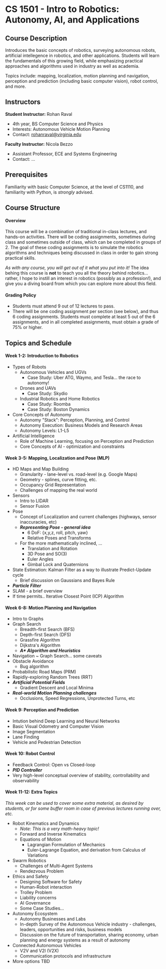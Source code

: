 # **CS 1501 - Intro to Robotics: Autonomy, AI, and Applications**

## **Course Description**
Introduces the basic concepts of robotics, surveying autonomous robots, artificial intellegence in robotics, and other applications. Students will learn the fundamentals of this growing field, while emphasizing practical approaches and algorithms used in industry as well as academia. 

Topics include: mapping, localization, motion planning and navigation, perception and prediction (including basic computer vision), robot control, and more.

## **Instructors**
**Student Instructor:** Rohan Raval
* 4th year, BS Computer Science and Physics
* Interests: Autonomous Vehicle Motion Planning
* Contact: rohanraval@virginia.edu

**Faculty Instructor:** Nicola Bezzo
* Assistant Professor, ECE and Systems Engineering
* Contact: ...

## **Prerequisites** ##
Familiarity with basic Computer Science, at the level of CS1110, and familiarity with Python, is _strongly_ advised.

## **Course Structure** ##

#### Overview
This course will be a combination of traditional in-class lectures, and hands-on activities. There will be coding assignments, sometimes during class and sometimes outside of class, which can be completed in groups of 2. The goal of these coding assignments is to simulate the robotics algorithms and techniques being discussed in class in order to gain strong practical skills. 

_As with any course, you will get out of it what you put into it!_ The idea behing this course is __not__ to teach you all the theory behind robotics... rather, I hope to instill an interest in robotics (possibly as a profession!), and give you a diving board from which you can explore more about this field.

#### Grading Policy
- Students must attend 9 out of 12 lectures to pass.
- There will be one coding assignment per section (see below), and thus 6 coding assignments. Students must complete at least 5 out of the 6 assignments, and in all completed assignments, must obtain a grade of 75% or higher.

## **Topics and Schedule**

#### Week 1-2: Introduction to Robotics
- Types of Robots
    - Autonomous Vehicles and UGVs
        - Case Study: Uber ATG, Waymo, and Tesla... the race to autonomy!
    - Drones and UAVs
        - Case Study: Skydio
    - Industrial Robotics and Home Robotics
        - Case Study: Roomba
        - Case Study: Boston Dynamics
- Core Concepts of Autonomy
    - Autonomy "Stack": Perception, Planning, and Control
    - Autonomy Execution: Business Models and Research Areas
    - Autonomy Levels: L1-L5
- Artificial Intelligence
    - Role of Machine Learning, focusing on Perception and Prediction
    - Core Concepts of AI - optimization and constraints

#### Week 3-5: Mapping, Localization and Pose (MLP)
- HD Maps and Map Building
    - Granularity - lane-level vs. road-level (e.g. Google Maps)
    - Geometry - splines, curve fitting, etc.
    - Occupancy Grid Representation
    - Challenges of mapping the real world
- Sensors
    - Intro to LIDAR
    - Sensor Fusion
- Pose
    - Concept of Localization and current challenges (highways, sensor inaccuracies, etc)
    - ___Representing Pose - general idea___
        - 6 DoF: {x,y,z, roll, pitch, yaw}
        - Relative Poses and Transforms
    - For the more mathematically inclined, ...
        - Translation and Rotation
        - 3D Pose and SO(3)
        - Euler Angles
        - Gimbal Lock and Quaternions
- State Estimation: Kalman Filter as a way to illustrate Predict-Update cycle
    - Brief discussion on Gaussians and Bayes Rule
- ___Particle Filter___
- SLAM - a brief overview
- If time permits.. Iterative Closest Point (ICP) Algorithm

#### Week 6-8: Motion Planning and Navigation
- Intro to Graphs
- Graph Search
    - Breadth-first Search (BFS)
    - Depth-first Search (DFS)
    - Grassfire Algorithm
    - Dijkstra's Algorithm
    - ___A* Algorithm and Heuristics___
- Navigation ~ Graph Search... some caveats
- Obstacle Avoidance
    - Bug algorithm
- Probabilistic Road Maps (PRM)
- Rapidly-exploring Random Trees (RRT)
- ___Artificial Potential Fields___
    - Gradient Descent and Local Minima
- ___Real-world Motion Planning challenges___
    - Occlusions, Speed Regressions, Unprotected Turns, etc

#### Week 9: Perception and Prediction
- Intution behind Deep Learning and Neural Networks
- Basic Visual Odometry and Computer Vision
- Image Segmentation
- Lane Finding
- Vehicle and Pedestrian Detection

#### Week 10: Robot Control
- Feedback Control: Open vs Closed-loop
- ___PID Controller___
- Very high-level conceptual overview of stability, controllability and observability

#### Week 11-12: Extra Topics
_This week can be used to cover some extra material, as desired by students, or for some buffer room in case of previous lectures running over, etc._
- Robot Kinematics and Dynamics
    - _Note: This is a very math-heavy topic!_
    - Forward and Inverse Kinematics
    - Equations of Motion
        - Lagrangian Formulation of Mechanics
        - Euler-Lagrange Equation, and derivation from Calculus of Variations
- Swarm Robotics
    - Challenges of Multi-Agent Systems
    - Rendezvous Problem
- Ethics and Safety
    - Designing Software for Safety
    - Human-Robot interaction
    - Trolley Problem
    - Liability concerns
    - AI Governance
    - Some Case Studies...
- Autonomy Ecosystem
    - Autonomy Businesses and Labs
    - In-depth Survey of the Autonomous Vehicle industry - challenges, leaders, opportunities and risks, business models
    - Discussion on the future of transportation, sharing economy, urban planning and energy systems as a result of autonomy
- Connected Autonomous Vehicles
    - V2V and V2I (V2X)
    - Communication protocols and infrastructure
- More options TBD